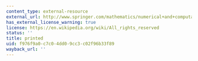 ```yaml
---
content_type: external-resource
external_url: http://www.springer.com/mathematics/numerical+and+computational+mathematics/book/978-3-642-04073-3
has_external_license_warning: true
license: https://en.wikipedia.org/wiki/All_rights_reserved
status: ''
title: printed
uid: f976f9a0-c7c0-4dd0-9cc3-c02f96b33f89
wayback_url: ''
---
```

